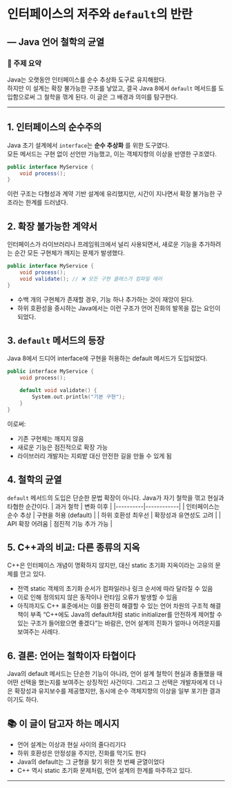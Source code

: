 # 인터페이스의 저주와 `default`의 반란  
## — Java 언어 철학의 균열

### 📌 주제 요약
Java는 오랫동안 인터페이스를 순수 추상화 도구로 유지해왔다.  
하지만 이 설계는 확장 불가능한 구조를 낳았고, 결국 Java 8에서 `default` 메서드를 도입함으로써 그 철학을 꺾게 된다. 
이 글은 그 배경과 의미를 탐구한다.

---

## 1. 인터페이스의 순수주의

Java 초기 설계에서 `interface`는 **순수 추상화** 를 위한 도구였다.  
모든 메서드는 구현 없이 선언만 가능했고, 이는 객체지향의 이상을 반영한 구조였다.

```java
public interface MyService {
    void process();
}
```

이런 구조는 다형성과 계약 기반 설계에 유리했지만, 시간이 지나면서 확장 불가능한 구조라는 한계를 드러냈다.

## 2. 확장 불가능한 계약서
인터페이스가 라이브러리나 프레임워크에서 널리 사용되면서, 새로운 기능을 추가하려는 순간 모든 구현체가 깨지는 문제가 발생했다.
```java
public interface MyService {
    void process();
    void validate(); // ❌ 모든 구현 클래스가 컴파일 에러
}
```

- 수백 개의 구현체가 존재할 경우, 기능 하나 추가하는 것이 재앙이 된다.
- 하위 호환성을 중시하는 Java에서는 이런 구조가 언어 진화의 발목을 잡는 요인이 되었다.

## 3. `default` 메서드의 등장
Java 8에서 드디어 interface에 구현을 허용하는 default 메서드가 도입되었다.
```cpp
public interface MyService {
    void process();

    default void validate() {
        System.out.println("기본 구현");
    }
}
```

이로써:
- 기존 구현체는 깨지지 않음
- 새로운 기능은 점진적으로 확장 가능
- 라이브러리 개발자는 지뢰밭 대신 안전한 길을 만들 수 있게 됨

## 4. 철학의 균열
`default` 메서드의 도입은 단순한 문법 확장이 아니다.
Java가 자기 철학을 꺾고 현실과 타협한 순간이다.
| 과거 철학 | 변화 이후 | 
|----------|------------|
| 인터페이스는 순수 추상 | 구현을 허용 (default) | 
| 하위 호환성 최우선 | 확장성과 유연성도 고려 | 
| API 확장 어려움 | 점진적 기능 추가 가능 | 


## 5. C++과의 비교: 다른 종류의 지옥
C++은 인터페이스 개념이 명확하지 않지만, 대신 static 초기화 지옥이라는 고유의 문제를 안고 있다.
- 전역 static 객체의 초기화 순서가 컴파일러나 링크 순서에 따라 달라질 수 있음
- 이로 인해 정의되지 않은 동작이나 런타임 오류가 발생할 수 있음
- 아직까지도 C++ 표준에서는 이를 완전히 해결할 수 있는 언어 차원의 구조적 해결책이 부족
“C++에도 Java의 default처럼 static initializer를 안전하게 제어할 수 있는 구조가 들어왔으면 좋겠다”는 바람은, 언어 설계의 진화가 얼마나 어려운지를 보여주는 사례다.


## 6. 결론: 언어는 철학이자 타협이다
Java의 default 메서드는 단순한 기능이 아니라,
언어 설계 철학이 현실과 충돌했을 때 어떤 선택을 했는지를 보여주는 상징적인 사건이다.
그리고 그 선택은 개발자에게 더 나은 확장성과 유지보수를 제공했지만, 동시에 순수 객체지향의 이상을 일부 포기한 결과이기도 하다.

## 📚 이 글이 담고자 하는 메시지
- 언어 설계는 이상과 현실 사이의 줄다리기다
- 하위 호환성은 안정성을 주지만, 진화를 막기도 한다
- Java의 default는 그 균형을 찾기 위한 첫 번째 균열이었다
- C++ 역시 static 초기화 문제처럼, 언어 설계의 한계를 마주하고 있다.
  
---

